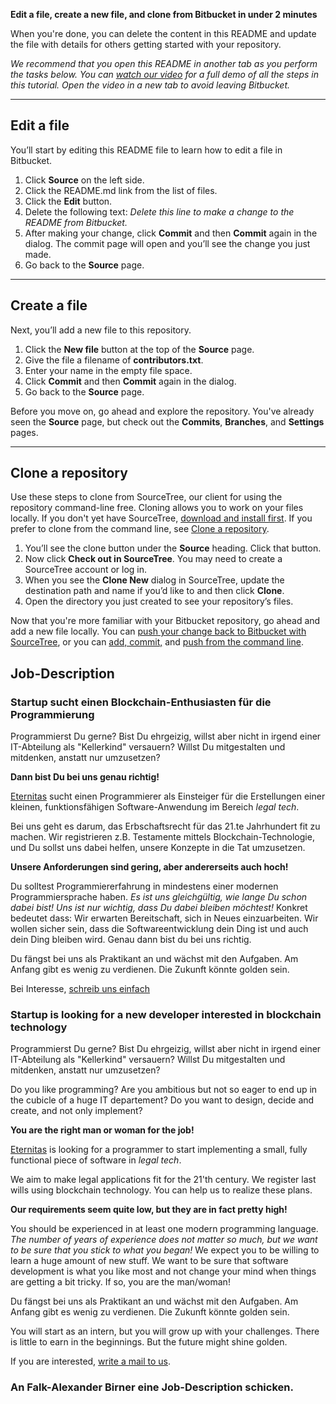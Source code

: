 **Edit a file, create a new file, and clone from Bitbucket in under 2 minutes**

When you're done, you can delete the content in this README and update the file with details for others getting started with your repository.

*We recommend that you open this README in another tab as you perform the tasks below. You can [watch our video](https://youtu.be/0ocf7u76WSo) for a full demo of all the steps in this tutorial. Open the video in a new tab to avoid leaving Bitbucket.*

---

## Edit a file

You’ll start by editing this README file to learn how to edit a file in Bitbucket.

1. Click **Source** on the left side.
2. Click the README.md link from the list of files.
3. Click the **Edit** button.
4. Delete the following text: *Delete this line to make a change to the README from Bitbucket.*
5. After making your change, click **Commit** and then **Commit** again in the dialog. The commit page will open and you’ll see the change you just made.
6. Go back to the **Source** page.

---

## Create a file

Next, you’ll add a new file to this repository.

1. Click the **New file** button at the top of the **Source** page.
2. Give the file a filename of **contributors.txt**.
3. Enter your name in the empty file space.
4. Click **Commit** and then **Commit** again in the dialog.
5. Go back to the **Source** page.

Before you move on, go ahead and explore the repository. You've already seen the **Source** page, but check out the **Commits**, **Branches**, and **Settings** pages.

---

## Clone a repository

Use these steps to clone from SourceTree, our client for using the repository command-line free. Cloning allows you to work on your files locally. If you don't yet have SourceTree, [download and install first](https://www.sourcetreeapp.com/). If you prefer to clone from the command line, see [Clone a repository](https://confluence.atlassian.com/x/4whODQ).

1. You’ll see the clone button under the **Source** heading. Click that button.
2. Now click **Check out in SourceTree**. You may need to create a SourceTree account or log in.
3. When you see the **Clone New** dialog in SourceTree, update the destination path and name if you’d like to and then click **Clone**.
4. Open the directory you just created to see your repository’s files.

Now that you're more familiar with your Bitbucket repository, go ahead and add a new file locally. You can [push your change back to Bitbucket with SourceTree](https://confluence.atlassian.com/x/iqyBMg), or you can [add, commit,](https://confluence.atlassian.com/x/8QhODQ) and [push from the command line](https://confluence.atlassian.com/x/NQ0zDQ).


## Job-Description ##


### Startup sucht einen Blockchain-Enthusiasten für die Programmierung ###

Programmierst Du gerne? Bist Du ehrgeizig, willst aber nicht in irgend einer
IT-Abteilung als "Kellerkind" versauern? Willst Du mitgestalten und mitdenken,
anstatt nur umzusetzen? 

**Dann bist Du bei uns genau richtig!**


[Eternitas](http://www.eternitas.io) 
sucht einen Programmierer als Einsteiger für die Erstellungen
einer kleinen, funktionsfähigen Software-Anwendung im Bereich *legal tech*.

Bei uns geht es darum, das Erbschaftsrecht für das 21.te Jahrhundert fit 
zu machen. Wir registrieren z.B. Testamente mittels Blockchain-Technologie,
und Du sollst uns dabei helfen, unsere Konzepte in die Tat umzusetzen.

**Unsere Anforderungen sind gering, aber andererseits auch hoch!**

Du solltest Programmiererfahrung in mindestens einer modernen Programmiersprache
haben. *Es ist uns gleichgültig, wie lange Du schon dabei bist! Uns ist nur wichtig,
dass Du dabei bleiben möchtest!* Konkret bedeutet dass: Wir erwarten Bereitschaft,
sich in Neues einzuarbeiten. Wir wollen sicher sein, dass die Softwareentwicklung 
dein Ding ist und auch dein Ding bleiben wird. Genau dann bist du bei uns richtig.

Du fängst bei uns als Praktikant an und wächst mit den Aufgaben. Am Anfang gibt
es wenig zu verdienen. Die Zukunft könnte golden sein.

Bei Interesse, 
[schreib uns einfach](mailto://milosz@eternitas.io)




### Startup is looking for  a new developer interested in blockchain technology ###

Programmierst Du gerne? Bist Du ehrgeizig, willst aber nicht in irgend einer
IT-Abteilung als "Kellerkind" versauern? Willst Du mitgestalten und mitdenken,
anstatt nur umzusetzen? 

Do you like programming? Are you ambitious but not so eager to end up in the cubicle
of a huge IT departement? Do you want to design, decide and create, and not only implement?

**You are the right man or woman for the job!**

[Eternitas](http://www.eternitas.io) 
is looking for a programmer to start implementing a small, fully functional
piece of software in *legal tech*.

We aim to make legal applications fit for the 21'th century. We register
last wills using blockchain technology. You can help us to realize these plans.

**Our requirements seem quite low, but they are in fact pretty high!** 

You should be experienced in at least one modern programming language.
*The number of years of experience does not matter so much, but we
want to be sure that you stick to what you began!* We expect you to be
willing to learn a huge amount of new stuff. We want to be sure that
software development is what you like most and not change your mind
when things are getting a bit tricky. If so, you are the man/woman!

Du fängst bei uns als Praktikant an und wächst mit den Aufgaben. Am Anfang gibt
es wenig zu verdienen. Die Zukunft könnte golden sein.

You will start as an intern, but you will grow up with your challenges. There is
little to earn in the beginnings. But the future might shine golden.

If you are interested, 
[write a mail to us](mailto://milosz@eternitas.io).



















### An Falk-Alexander Birner eine Job-Description schicken. ###




